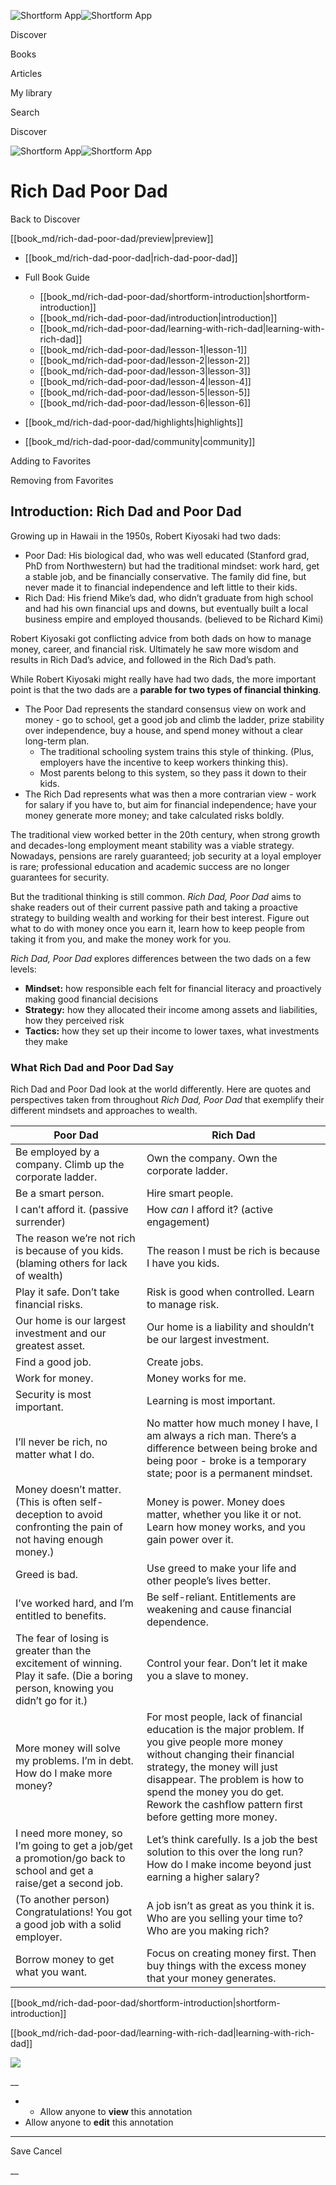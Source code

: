 ![Shortform App](/img/logo.36a2399e.svg)![Shortform App](/img/logo-dark.70c1b072.svg)

Discover

Books

Articles

My library

Search

Discover

![Shortform App](/img/logo.36a2399e.svg)![Shortform App](/img/logo-dark.70c1b072.svg)

# Rich Dad Poor Dad

Back to Discover

[[book_md/rich-dad-poor-dad/preview|preview]]

  * [[book_md/rich-dad-poor-dad|rich-dad-poor-dad]]
  * Full Book Guide

    * [[book_md/rich-dad-poor-dad/shortform-introduction|shortform-introduction]]
    * [[book_md/rich-dad-poor-dad/introduction|introduction]]
    * [[book_md/rich-dad-poor-dad/learning-with-rich-dad|learning-with-rich-dad]]
    * [[book_md/rich-dad-poor-dad/lesson-1|lesson-1]]
    * [[book_md/rich-dad-poor-dad/lesson-2|lesson-2]]
    * [[book_md/rich-dad-poor-dad/lesson-3|lesson-3]]
    * [[book_md/rich-dad-poor-dad/lesson-4|lesson-4]]
    * [[book_md/rich-dad-poor-dad/lesson-5|lesson-5]]
    * [[book_md/rich-dad-poor-dad/lesson-6|lesson-6]]
  * [[book_md/rich-dad-poor-dad/highlights|highlights]]
  * [[book_md/rich-dad-poor-dad/community|community]]



Adding to Favorites 

Removing from Favorites 

## Introduction: Rich Dad and Poor Dad

Growing up in Hawaii in the 1950s, Robert Kiyosaki had two dads:

  * Poor Dad: His biological dad, who was well educated (Stanford grad, PhD from Northwestern) but had the traditional mindset: work hard, get a stable job, and be financially conservative. The family did fine, but never made it to financial independence and left little to their kids.
  * Rich Dad: His friend Mike’s dad, who didn’t graduate from high school and had his own financial ups and downs, but eventually built a local business empire and employed thousands. (believed to be Richard Kimi)



Robert Kiyosaki got conflicting advice from both dads on how to manage money, career, and financial risk. Ultimately he saw more wisdom and results in Rich Dad’s advice, and followed in the Rich Dad’s path.

While Robert Kiyosaki might really have had two dads, the more important point is that the two dads are a **parable for two types of financial thinking**.

  * The Poor Dad represents the standard consensus view on work and money - go to school, get a good job and climb the ladder, prize stability over independence, buy a house, and spend money without a clear long-term plan. 
    * The traditional schooling system trains this style of thinking. (Plus, employers have the incentive to keep workers thinking this).
    * Most parents belong to this system, so they pass it down to their kids. 
  * The Rich Dad represents what was then a more contrarian view - work for salary if you have to, but aim for financial independence; have your money generate more money; and take calculated risks boldly.



The traditional view worked better in the 20th century, when strong growth and decades-long employment meant stability was a viable strategy. Nowadays, pensions are rarely guaranteed; job security at a loyal employer is rare; professional education and academic success are no longer guarantees for security.

But the traditional thinking is still common. _Rich Dad, Poor Dad_ aims to shake readers out of their current passive path and taking a proactive strategy to building wealth and working for their best interest. Figure out what to do with money once you earn it, learn how to keep people from taking it from you, and make the money work for you.

_Rich Dad, Poor Dad_ explores differences between the two dads on a few levels:

  * **Mindset:** how responsible each felt for financial literacy and proactively making good financial decisions
  * **Strategy:** how they allocated their income among assets and liabilities, how they perceived risk
  * **Tactics:** how they set up their income to lower taxes, what investments they make



### What Rich Dad and Poor Dad Say

Rich Dad and Poor Dad look at the world differently. Here are quotes and perspectives taken from throughout _Rich Dad, Poor Dad_ that exemplify their different mindsets and approaches to wealth.

**Poor Dad** | **Rich Dad**  
---|---  
Be employed by a company. Climb up the corporate ladder.  | Own the company. Own the corporate ladder.   
Be a smart person.  | Hire smart people.   
I can’t afford it. (passive surrender)  | How _can_ I afford it? (active engagement)   
The reason we’re not rich is because of you kids. (blaming others for lack of wealth)  | The reason I must be rich is because I have you kids.   
Play it safe. Don’t take financial risks.  | Risk is good when controlled. Learn to manage risk.   
Our home is our largest investment and our greatest asset.  | Our home is a liability and shouldn’t be our largest investment.   
Find a good job.  | Create jobs.   
Work for money.  | Money works for me.   
Security is most important.  | Learning is most important.   
I’ll never be rich, no matter what I do.  | No matter how much money I have, I am always a rich man. There’s a difference between being broke and being poor - broke is a temporary state; poor is a permanent mindset.   
Money doesn’t matter. (This is often self-deception to avoid confronting the pain of not having enough money.)  | Money is power. Money does matter, whether you like it or not. Learn how money works, and you gain power over it.   
Greed is bad.  | Use greed to make your life and other people’s lives better.   
I’ve worked hard, and I’m entitled to benefits.  | Be self-reliant. Entitlements are weakening and cause financial dependence.   
The fear of losing is greater than the excitement of winning. Play it safe. (Die a boring person, knowing you didn’t go for it.)  | Control your fear. Don’t let it make you a slave to money.   
More money will solve my problems. I’m in debt. How do I make more money?  | For most people, lack of financial education is the major problem. If you give people more money without changing their financial strategy, the money will just disappear.  The problem is how to spend the money you do get. Rework the cashflow pattern first before getting more money.   
I need more money, so I’m going to get a job/get a promotion/go back to school and get a raise/get a second job.  | Let’s think carefully. Is a job the best solution to this over the long run? How do I make income beyond just earning a higher salary?   
(To another person) Congratulations! You got a good job with a solid employer.  | A job isn’t as great as you think it is. Who are you selling your time to? Who are you making rich?   
Borrow money to get what you want.  | Focus on creating money first. Then buy things with the excess money that your money generates.   
  
[[book_md/rich-dad-poor-dad/shortform-introduction|shortform-introduction]]

[[book_md/rich-dad-poor-dad/learning-with-rich-dad|learning-with-rich-dad]]

![](https://bat.bing.com/action/0?ti=56018282&Ver=2&mid=01b38de4-df79-4674-a73d-bb3bfc4fc7ac&sid=f30c5e70639211ee87d33f0876d93783&vid=f30c9700639211eeb3a75d830392c94f&vids=0&msclkid=N&pi=0&lg=en-US&sw=800&sh=600&sc=24&nwd=1&tl=Shortform%20%7C%20Book&p=https%3A%2F%2Fwww.shortform.com%2Fapp%2Fbook%2Frich-dad-poor-dad%2Fintroduction&r=&lt=353&evt=pageLoad&sv=1&rn=465311)

__

  *   * Allow anyone to **view** this annotation
  * Allow anyone to **edit** this annotation



* * *

Save Cancel

__



